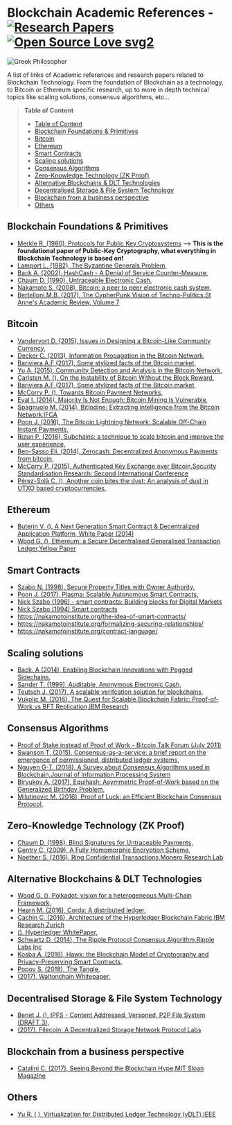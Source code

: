 # Blockchain Academic References - [![Research Papers](https://img.shields.io/badge/Total_Research_Papers-53-<COLOR>.svg)](https://shields.io/) [![Open Source Love svg2](https://badges.frapsoft.com/os/v2/open-source.svg?v=103)](https://github.com/ellerbrock/open-source-badges/)

![Greek Philosopher](https://images.rawpixel.com/image_800/czNmcy1wcml2YXRlL3Jhd3BpeGVsX2ltYWdlcy93ZWJzaXRlX2NvbnRlbnQvam9iNjY3LTgyLXhfMS5qcGc.jpg?s=9ZQdmlNtbcvds7_Ww9fcQUC0-epeZk_GkAUpvAgvv_s)

A list of links of Academic references and research papers related to Blockchain Technology. From the foundation of Blockchain as a technology, to Bitcoin or Ethereum specific research, up to more in depth technical topics like scaling solutions, consensus algorithms, etc...

> **Table of Content**
>
> * [Table of Content](#table-of-content)
> * [Blockchain Foundations & Primitives](#blockchain-foundations---primitives)
> * [Bitcoin](#bitcoin)
> * [Ethereum](#ethereum)
> * [Smart Contracts](#smart-contracts)
> * [Scaling solutions](#scaling-solutions)
> * [Consensus Algorithms](#consensus-algorithms)
> * [Zero-Knowledge Technology (ZK Proof)](#zero-knowledge-technology--zk-proof-)
> * [Alternative Blockchains & DLT Technologies](#alternative-blockchains---dlt-technologies)
> * [Decentralised Storage & File System Technology](#decentralised-storage---file-system-technology)
> * [Blockchain from a business perspective](#blockchain-from-a-business-perspective)
> * [Others](#others)


## Blockchain Foundations & Primitives

- [Merkle R. (1980), Protocols for Public Key Cryptosystems](https://www.ralphmerkle.com/papers/Protocols.pdf) --> **This is the foundational paper of Public-Key Cryptography, what everything in Blockchain Technology is based on!**
- [Lamport L. (1982), The Byzantine Generals Problem,](https://lamport.azurewebsites.net/pubs/byz.pdf)
- [Back A. (2002), HashCash - A Denial of Service Counter-Measure,](http://www.hashcash.org/papers/hashcash.pdf)
- [Chaum D. (1990), Untraceable Electronic Cash,](https://dl.acm.org/doi/pdf/10.5555/88314.88969)
- [Nakamoto S. (2008), Bitcoin: a peer to peer electronic cash system,](https://www.ussc.gov/sites/default/files/pdf/training/annual-national-training-seminar/2018/Emerging_Tech_Bitcoin_Crypto.pdf)
- [Bertelloni M.B. (2017), The CypherPunk Vision of Techno-Politics,St Anne's Academic Review, Volume 7](https://st-annes-mcr.org.uk/wp-content/uploads/2013/09/STAAR-7-2017-4.-Barrett-Bertelloni.pdf)

## Bitcoin

- [Vandervort D. (2015), Issues in Designing a Bitcoin-Like Community Currency,](https://fc15.ifca.ai/preproceedings/bitcoin/paper_2.pdf)
- [Decker C. (2013), Information Propagation in the Bitcoin Network,](https://www.dpss.inesc-id.pt/~ler/docencia/rcs1314/papers/P2P2013_041.pdf)
- [Bariviera A.F (2017), Some stylized facts of the Bitcoin market,](https://arxiv.org/pdf/1708.04532.pdf)
- [Yu A. (2015), Community Detection and Analysis in the Bitcoin Network,](https://www.mdpi.com/1099-4300/25/7/1069/pdf)
- [Carlsten M. (), On the Instability of Bitcoin Without the Block Reward,](https://www.cs.princeton.edu/~arvindn/publications/mining_CCS.pdf)
- [Bariviera A.F (2017), Some stylized facts of the Bitcoin market,](https://arxiv.org/pdf/1708.04532.pdf)
- [McCorry P. (), Towards Bitcoin Payment Networks,](https://eprint.iacr.org/2016/408.pdf)
- [Eyal I. (2014), Majority Is Not Enough: Bitcoin Mining Is Vulnerable,](https://www.cs.cornell.edu/~ie53/publications/btcProcFC.pdf)
- [Spagnuolo M. (2014), BitIodine: Extracting intelligence from the Bitcoin Network,IFCA](https://www.ifca.ai/fc14/papers/fc14_submission_11.pdf)
- [Poon J. (2016), The Bitcoin Lightning Network: Scalable Off-Chain Instant Payments,](https://lightning.network/lightning-network-paper.pdf)
- [Rizun P. (2016), Subchains: a technique to scale bitcoin and improve the user experience,](https://www.bitcoinunlimited.info/resources/subchains.pdf)
- [Ben-Sasso Eli. (2014), Zerocash: Decentralized Anonymous Payments from bitcoin,](https://www.ieee-security.org/TC/SP2014/papers/Zerocash_c_DecentralizedAnonymousPaymentsfromBitcoin.pdf)
- [McCorry P. (2015), Authenticated Key Exchange over Bitcoin,Security Standardisation Research: Second International Conference](https://eprint.iacr.org/2015/308.pdf)
- [Pérez-Solà C. (), Another coin bites the dust: An analysis of dust in UTXO based cryptocurrencies,](https://eprint.iacr.org/2018/513.pdf)

## Ethereum

- [Buterin V. (), A Next Generation Smart Contract & Decentralized Application Platform, White Paper (2014)](https://ethereum.org/669c9e2e2027310b6b3cdce6e1c52962/Ethereum_Whitepaper_-_Buterin_2014.pdf)
- [Wood G. (), Ethereum: a Secure Decentralised Generalised Transaction Ledger,Yellow Paper](https://ethereum.github.io/yellowpaper/paper.pdf)

## Smart Contracts

- [Szabo N. (1998), Secure Property Titles with Owner Authority,](https://blog.infocruncher.com/resources/ethereum-whitepaper-annotated/Secure%20Property%20Titles%20with%20Owner%20Authority%20(1998).pdf)
- [Poon J. (2017), Plasma: Scalable Autonomous Smart Contracts,](https://www.plasma.io/plasma.pdf)
- [Nick Szabo (1996) - smart contracts: Building blocks for Digital Markets](https://www.fon.hum.uva.nl/rob/Courses/InformationInSpeech/CDROM/Literature/LOTwinterschool2006/szabo.best.vwh.net/smart_contracts_2.html)
- [Nick Szabo (1994) Smart contracts](https://www.fon.hum.uva.nl/rob/Courses/InformationInSpeech/CDROM/Literature/LOTwinterschool2006/szabo.best.vwh.net/smart.contracts.html)
- https://nakamotoinstitute.org/the-idea-of-smart-contracts/
- https://nakamotoinstitute.org/formalizing-securing-relationships/
- https://nakamotoinstitute.org/contract-language/

## Scaling solutions

- [Back. A (2014), Enabling Blockchain Innovations with Pegged Sidechains,](https://blockstream.com/sidechains.pdf)
- [Sander T. (1999), Auditable, Anonymous Electronic Cash,](https://www.cs.tau.ac.il/~amnon/Papers/ST.crypto99.pdf)
- [Teutsch J. (2017), A scalable verifcation solution for blockchains,](https://people.cs.uchicago.edu/~teutsch/papers/truebit.pdf)
- [Vukolic M. (2016), The Quest for Scalable Blockchain Fabric: Proof-of-Work vs BFT Replication,IBM Research](https://vukolic.github.io/iNetSec_2015.pdf)


## Consensus Algorithms

- [Proof of Stake instead of Proof of Work - Bitcoin Talk Forum (July 2011)](https://bitcointalk.org/index.php?topic=27787.0)
- [Swanson T. (2015), Consensus-as-a-service: a brief report on the emergence of permissioned, distributed ledger systems,](https://www.ofnumbers.com/wp-content/uploads/2015/04/Permissioned-distributed-ledgers.pdf)
- [Nguyen G-T. (2018), A Survey about Consensus Algorithms used in Blockchain,Journal of Information Processing System](https://s3.ap-northeast-2.amazonaws.com/journal-home/journal/jips/fullText/90/jips_530.pdf)
- [Biryukov A. (2017), Equihash: Asymmetric Proof-of-Work based on the Generalized Birthday Problem,](https://core.ac.uk/download/pdf/31227294.pdf)
- [Milutinovic M. (2016), Proof of Luck: an Efficient Blockchain Consensus Protocol,](https://eprint.iacr.org/2017/249.pdf)


## Zero-Knowledge Technology (ZK Proof)

- [Chaum D. (1998), Blind Signatures for Untraceable Payments,](https://sceweb.sce.uhcl.edu/yang/teaching/csci5234WebSecurityFall2011/Chaum-blind-signatures.PDF)
- [Gentry C. (2009), A Fully Homomorphic Encryption Scheme,](https://crypto.stanford.edu/craig/craig-thesis.pdf)
- [Noether S. (2016), Ring Confidential Transactions,Monero Research Lab](https://ledger.pitt.edu/ojs/ledger/article/download/34/61/394#:~:text=The%20Ring%20CT%20protocol%20is,amount%20in%20a%20given%20transaction.)


## Alternative Blockchains & DLT Technologies

- [Wood G. (), Polkadot: vision for a heterogeneous Multi-Chain Framework,](https://www.the-blockchain.com/docs/Gavin%20Wood%20-%20Polkadot%20-%20%20Vision%20For%20A%20Heterogeneous%20Multi-chain%20Framework.pdf)
- [Hearn M. (2016), Corda: A distributed ledger,](https://www.corda.net/content/corda-technical-whitepaper.pdf)
- [Cachin C. (2016), Architecture of the Hyperledger Blockchain Fabric,IBM Research Zurich](https://www.zurich.ibm.com/dccl/papers/cachin_dccl.pdf)
- [ (), Hyperledger WhitePaper,](https://blockchainlab.com/pdf/Hyperledger%20Whitepaper.pdf)
- [Schwartz D. (2014), The Ripple Protocol Consensus Algorithm,Ripple Labs Inc](https://ripple.com/files/ripple_consensus_whitepaper.pdf)
- [Kosba A. (2016), Hawk: the Blockchain Model of Cryptography and Privacy-Preserving Smart Contracts,](https://eprint.iacr.org/2015/675.pdf)
- [Popov S. (2018), The Tangle,](https://assets.ctfassets.net/r1dr6vzfxhev/2t4uxvsIqk0EUau6g2sw0g/45eae33637ca92f85dd9f4a3a218e1ec/iota1_4_3.pdf)
- [ (2017), Waltonchain Whitepaper,](https://www.waltonchain.org/pdf/5edf3d0304205.pdf)

## Decentralised Storage & File System Technology

- [Benet J. (), IPFS - Content Addressed, Versoned, P2P File System (DRAFT 3),](https://ipfs.io/ipfs/QmV9tSDx9UiPeWExXEeH6aoDvmihvx6jD5eLb4jbTaKGps)
- [ (2017), Filecoin: A Decentralized Storage Network,Protocol Labs](https://filecoin.io/filecoin.pdf)

## Blockchain from a business perspective

- [Catalini C. (2017), Seeing Beyond the Blockchain Hype,MIT Sloan Magazine](https://www.proquest.com/openview/27d54ad979f5570e3eac86a9c0ab68d2/1.pdf?pq-origsite=gscholar&cbl=26142)


## Others

- [Yu R. ( ), Virtualization for Distributed Ledger Technology (vDLT),IEEE](https://core.ac.uk/download/pdf/217570748.pdf)




